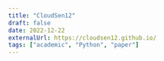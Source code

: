 ```yaml
---
title: "CloudSen12"
draft: false
date: 2022-12-22
externalUrl: https://cloudsen12.github.io/
tags: ["academic", "Python", "paper"]
---
```

